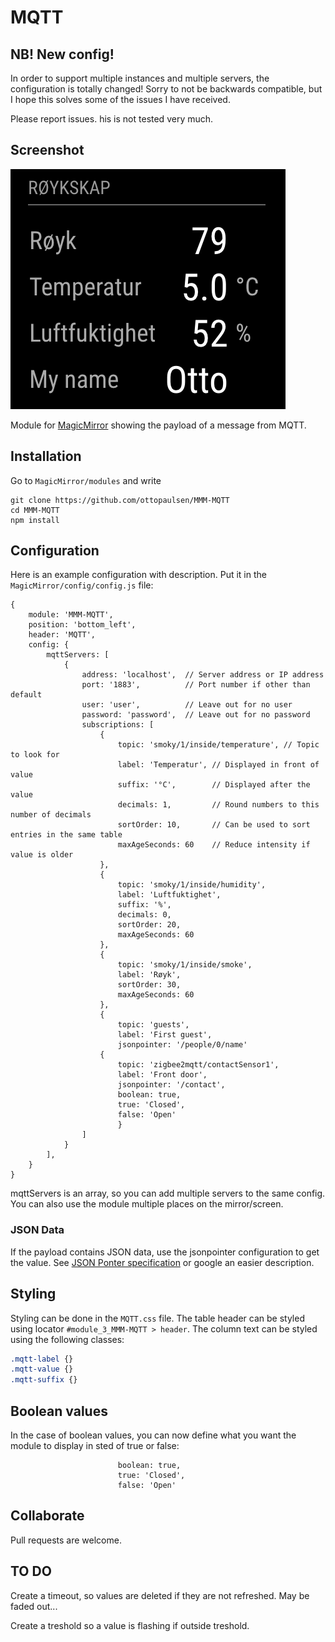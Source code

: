 # MQTT

## NB! New config!

In order to support multiple instances and multiple servers, the configuration is totally changed! Sorry to not be backwards compatible, but I hope this solves some of the issues I have received.

Please report issues. his is not tested very much.

## Screenshot

![Screenshot](doc/MQTT.png)

Module for [MagicMirror](https://github.com/MichMich/MagicMirror/) showing the payload of a message from MQTT.

## Installation

Go to `MagicMirror/modules` and write

    git clone https://github.com/ottopaulsen/MMM-MQTT
    cd MMM-MQTT
    npm install



## Configuration

Here is an example configuration with description. Put it in the `MagicMirror/config/config.js` file:

    {
        module: 'MMM-MQTT',
        position: 'bottom_left',
        header: 'MQTT',
        config: {
            mqttServers: [
                {
                    address: 'localhost',  // Server address or IP address
                    port: '1883',          // Port number if other than default
                    user: 'user',          // Leave out for no user
                    password: 'password',  // Leave out for no password
                    subscriptions: [
                        {
                            topic: 'smoky/1/inside/temperature', // Topic to look for
                            label: 'Temperatur', // Displayed in front of value
                            suffix: '°C',        // Displayed after the value
                            decimals: 1,         // Round numbers to this number of decimals
                            sortOrder: 10,       // Can be used to sort entries in the same table
                            maxAgeSeconds: 60    // Reduce intensity if value is older
                        },
                        {
                            topic: 'smoky/1/inside/humidity',
                            label: 'Luftfuktighet',
                            suffix: '%',
                            decimals: 0,
                            sortOrder: 20,
                            maxAgeSeconds: 60
                        },
                        {
                            topic: 'smoky/1/inside/smoke',
                            label: 'Røyk',
                            sortOrder: 30,
                            maxAgeSeconds: 60
                        },
                        {
                            topic: 'guests',
                            label: 'First guest',
                            jsonpointer: '/people/0/name'
                        {
                            topic: 'zigbee2mqtt/contactSensor1',
                            label: 'Front door',
                            jsonpointer: '/contact',
                            boolean: true,
                            true: 'Closed',
                            false: 'Open'
                            }
                    ]
                }
            ],
        }
    }


mqttServers is an array, so you can add multiple servers to the same config. You can also use the module multiple places on the mirror/screen.

### JSON Data

If the payload contains JSON data, use the jsonpointer configuration to get the value. See [JSON Ponter specification](https://tools.ietf.org/html/rfc6901) or google an easier description.

## Styling

Styling can be done in the `MQTT.css` file. The table header can be styled using locator `#module_3_MMM-MQTT > header`. The column text can be styled using the following classes:

```css
.mqtt-label {}
.mqtt-value {}
.mqtt-suffix {}
```

## Boolean values

In the case of boolean values, you can now define what you want the module to display in sted of true or false:

                            boolean: true,
                            true: 'Closed',
                            false: 'Open'

## Collaborate

Pull requests are welcome.

## TO DO


Create a timeout, so values are deleted if they are not refreshed. May be faded out...

Create a treshold so a value is flashing if outside treshold.
